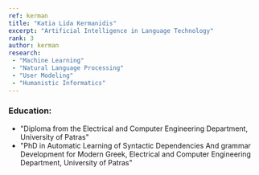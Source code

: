 ```yaml
---
ref: kerman
title: "Katia Lida Kermanidis"
excerpt: "Artificial Intelligence in Language Technology"
rank: 3
author: kerman
research:
 - "Machine Learning"
 - "Natural Language Processing"
 - "User Modeling"
 - "Humanistic Informatics"
---
```


### Education:
  - "Diploma from the Electrical and Computer Engineering Department, University of Patras"
  - "PhD in Automatic Learning of Syntactic Dependencies And grammar Development for Modern Greek, Electrical and Computer Engineering Department, University of Patras"
